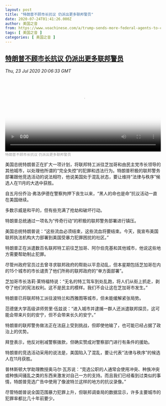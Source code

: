 ```yaml
---
layout: post
title: "特朗普不顾市长抗议 仍派出更多联邦警员"
date: 2020-07-24T01:41:26.000Z
author: 美国之音
from: https://www.voachinese.com/a/trump-sends-more-federal-agents-to-cities-over-mayors-protests-20200723/5515071.html
tags: [ 美国之音 ]
categories: [ 美国之音 ]
---
```

<!--1595554886000-->
[特朗普不顾市长抗议 仍派出更多联邦警员](https://www.voachinese.com/a/trump-sends-more-federal-agents-to-cities-over-mayors-protests-20200723/5515071.html)
------

<div>
<div><i>Thu, 23 Jul 2020 20:06:33 GMT</i></div><video poster="https://images.weserv.nl?url=gdb.voanews.com/6ce28f2c-c0b8-4806-9b25-2c5dbb36115a_tv_r1_s_w900.jpg" src="https://av.voanews.com/Videoroot/Pangeavideo/2020/07/6/6c/6ce28f2c-c0b8-4806-9b25-2c5dbb36115a_240p.mp4" style="width:100%" controls></video><div><small style="color: #999;">特朗普不顾市长抗议 仍派出更多联邦警员</small></div><p>美国总统特朗普正在扩大一项计划，将联邦特工派往芝加哥和由民主党市长领导的其他城市，以处理他所谓的“完全失控”的犯罪和违法行为。特朗普积极的联邦警务部署跟他竞选活动的说法相符，他说美国处于混乱状态，要让维持“法律与秩序”候选人在11月的大选中获胜。</p><p>自五月份乔治·弗洛伊德在警察拘押下丧生以来，“黑人的命也是命”抗议活动一直在美国继续。</p><p>多数示威是和平的，但有些充满了抢劫和破坏行动。</p><p>特朗普总统通过一项名为“传奇行动”的积极的联邦警务部署进行镇压。</p><p>美国总统特朗普说：“这些流血必须结束，这些流血将要结束。今天，我宣布美国联邦执法机构大力部署到美国受暴力犯罪困扰的社区。”</p><p>特朗普正在派遣数百名联邦特工前往芝加哥、阿尔伯克基和其他城市，他说这些地方需要帮助制止犯罪。</p><p>尽管州政府官员过去曾寻求联邦政府的帮助以平息动乱，但本星期包括芝加哥在内的15个城市的市长谴责了他们所称的联邦政府的“单方面部署”。</p><p>芝加哥市长洛莉·莱特福特说：“无名的特工驾车到处乱跑，将人们从街上抓走，剥夺了他们的宪法权利。这不是民主的模样。我们不会让这在芝加哥市发生。”</p><p>特朗普已将联邦特工派往波特兰和西雅图等城市，但未能缓解紧张局势。</p><p>范德堡大学高级讲师劳里·伍兹说：“进入城市并逮捕一群人还派遣联邦探员，这可能会带来片刻的安宁，但不会带来长久的安宁。”</p><p>特朗普的联邦警务做法正在法庭上受到挑战，但即使他输了，也可能已经占据了政治上的优势。</p><p>拜登表示，他反对削减警察拨款，但确实赞成对警察部门进行有条件的援助。</p><p>特朗普的竞选活动采用的说法是，美国陷入了混乱，要让代表“法律与秩序”的候选人在11月获胜。</p><p>普林斯顿大学助理教授奥马尔·瓦苏说：“竞选公职的人通常会使用冲突、种族冲突或种族间骚乱之类的东西来激发对自己一方的支持。而且我们已经看到过类似的事情，特朗普竞选广告中使用了像波特兰这样的地方的抗议录像。”</p><p>尽管特朗普说全国范围暴力犯罪上升，但联邦调查局的数据显示，许多主要城市的犯罪率都比几十年前要少。</p>
</div>
